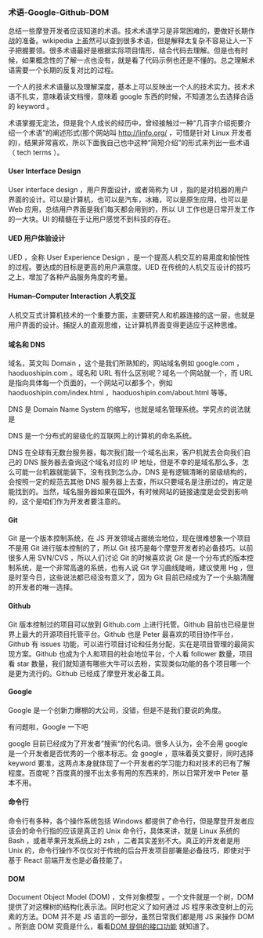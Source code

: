 ### 术语-Google-Github-DOM

总结一些摩登开发者应该知道的术语。技术术语学习是非常困难的，要做好长期作战的准备。wikipedia 上虽然可以查到很多术语，但是解释太复杂不容易让人一下子把握要领。很多术语最好是根据实际项目情形，结合代码去理解。但是也有时候，如果概念性的了解一点也没有，就是看了代码示例也还是不懂的。总之理解术语需要一个长期的反复对比的过程。

一个人的技术术语量以及理解深度，基本上可以反映出一个人的技术实力。技术术语不扎实，意味着读文档慢，意味着 google 东西的时候，不知道怎么去选择合适的 keyword 。

术语掌握无定法，但是我个人成长的经历中，曾经接触过一种“几百字介绍扼要介绍一个术语”的阐述形式(那个网站叫 http://linfo.org/ ，可惜是针对 Linux 开发者的)，结果非常喜欢，所以下面我自己也中这种“简短介绍”的形式来列出一些术语（ tech terms ）。

#### User Interface Design

User interface design ，用户界面设计，或者简称为 UI ，指的是对机器的用户界面的设计。可以是计算机，也可以是汽车，冰箱，可以是原生应用，也可以是 Web 应用，总结用户界面是我们每天都会用到的，所以 UI 工作也是日常开发工作的一大块。UI 的精髓在于让用户感觉不到科技的存在。

#### UED 用户体验设计

UED ，全称 User Experience Design ，是一个提高人机交互的易用度和愉悦性的过程。要达成的目标是更高的用户满意度。UED 在传统的人机交互设计的技巧之上，增加了各种产品服务角度的考量。

#### Human–Computer Interaction 人机交互

人机交互式计算机技术的一个重要方面，主要研究人和机器连接的这一层，也就是用户界面的设计。捕捉人的直观思维，让计算机界面变得更适应于这种思维。

#### 域名和 DNS

域名，英文叫 Domain ，这个是我们所熟知的，网站域名例如 google.com ，haoduoshipin.com 。域名和 URL 有什么区别呢？域名一个网站就一个，而 URL 是指向具体每一个页面的，一个网站可以都多个，例如 haoduoshipin.com/index.html ，haoduoshipin.com/about.html 等等。

DNS 是 Domain Name System 的缩写，也就是域名管理系统。学究点的说法就是

DNS 是一个分布式的层级化的互联网上的计算机的命名系统。

DNS 在全球有无数台服务器，每次我们敲一个域名出来，客户机就去会向我们自己的 DNS 服务器去查询这个域名对应的 IP 地址，但是不幸的是域名那么多，怎么可能一台机器就能装下。没有找到怎么办，DNS 是有逻辑清晰的层级结构的，会按照一定的规范去其他 DNS 服务器上去查，所以只要域名是注册过的，肯定是能找到的。当然，域名服务器如果在国外，有时候网站的链接速度是会受到影响的，这个是咱们作为开发者要注意的。

#### Git

Git 是一个版本控制系统，在 JS 开发领域占据统治地位，现在很难想象一个项目不是用 Git 进行版本控制的了，所以 Git 技巧是每个摩登开发者的必备技巧。以前很多人用 SVN/CVS ，所以人们讨论 Git 的时候喜欢说 Git 是一个分布式的版本控制系统，是一个非常高速的系统，也有人说 Git 学习曲线陡峭，建议使用 Hg ，但是时至今日，这些说法都已经没有意义了，因为 Git 目前已经成为了一个头脑清醒的开发者的唯一选择。

#### Github

Git 版本控制过的项目可以放到 Github.com 上进行托管。Github 目前也已经是世界上最大的开源项目托管平台。Github 也是 Peter 最喜欢的项目协作平台，Github 有 issues 功能，可以进行项目讨论和任务分配，实在是项目管理的最简实现方案。Github 也成为个人和项目的社会地位平台，个人看 follower 数量，项目看 star 数量，我们就知道有哪些大牛可以去粉，实现类似功能的各个项目哪一个是更为流行的。Github 已经成了摩登开发必备工具。

#### Google

Google 是一个创新力爆棚的大公司，没错，但是不是我们要说的角度。

有问题啦，Google 一下吧

google 目前已经成为了开发者”搜索“的代名词。很多人认为，会不会用 google 是一个开发者是否优秀的一个根本标志。会 google ，意味着英文要好，同时选择 keyword 要准，这两点本身就体现了一个开发者的学习能力和对技术的已有了解程度。百度呢？百度真的搜不出太多有用的东西来的，所以日常开发中 Peter 基本不用。

#### 命令行

命令行有多种，各个操作系统包括 Windows 都提供了命令行，但是摩登开发者应该会的命令行指的应该是真正的 Unix 命令行，具体来讲，就是 Linux 系统的 Bash ，或者苹果开发系统上的 zsh ，二者其实差别不大。真正的开发者是用 Unix 的，命令行操作不仅仅对于传统的后台开发项目部署是必备技巧，即使对于基于 React 前端开发也是必备技能了。

#### DOM

Document Object Model (DOM) ，文件对象模型 。一个文件就是一个树，DOM 提供了对这棵树的结构化表示法。同时也定义了如何通过 JS 程序来改变树上的元素的方法。DOM 并不是 JS 语言的一部分，虽然日常我们都是用 JS 来操作 DOM 。所到底 DOM 究竟是什么，看看[DOM 提供的接口功能](https://developer.mozilla.org/zh-TW/docs/Web/API/Document_Object_Model) 就知道了。
